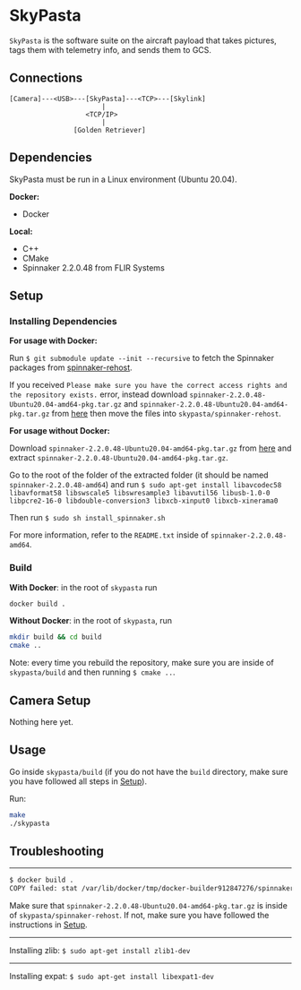 # SkyPasta

`SkyPasta` is the software suite on the aircraft payload that takes pictures, tags them with telemetry info, and sends them to GCS.

## Connections

```
[Camera]---<USB>---[SkyPasta]---<TCP>---[Skylink]
                       |
                   <TCP/IP>
                       |
                [Golden Retriever]
```

## Dependencies

SkyPasta must be run in a Linux environment (Ubuntu 20.04).

**Docker:**

- Docker

**Local:**

- C++
- CMake
- Spinnaker 2.2.0.48 from FLIR Systems

## Setup

### Installing Dependencies

**For usage with Docker:**

Run `$ git submodule update --init --recursive` to fetch the Spinnaker packages from [spinnaker-rehost](https://gitlab.com/ubcuas/spinnaker-rehost/-/tree/43b03e4437f86cd919c6eb5ab4fac07eefca06b8).

If you received `Please make sure you have the correct access rights and the repository exists.` error, instead download `spinnaker-2.2.0.48-Ubuntu20.04-amd64-pkg.tar.gz` and `spinnaker-2.2.0.48-Ubuntu20.04-amd64-pkg.tar.gz` from [here](https://meta.box.lenovo.com/v/link/view/a1995795ffba47dbbe45771477319cc3) then move the files into `skypasta/spinnaker-rehost`.

**For usage without Docker:**

Download `spinnaker-2.2.0.48-Ubuntu20.04-amd64-pkg.tar.gz` from [here](https://meta.box.lenovo.com/v/link/view/a1995795ffba47dbbe45771477319cc3) and extract `spinnaker-2.2.0.48-Ubuntu20.04-amd64-pkg.tar.gz`.

Go to the root of the folder of the extracted folder (it should be named `spinnaker-2.2.0.48-amd64`) and run `$ sudo apt-get install libavcodec58 libavformat58 libswscale5 libswresample3 libavutil56 libusb-1.0-0 libpcre2-16-0 libdouble-conversion3 libxcb-xinput0 libxcb-xinerama0`

Then run `$ sudo sh install_spinnaker.sh`

For more information, refer to the `README.txt` inside of `spinnaker-2.2.0.48-amd64`.

### Build

**With Docker**: in the root of `skypasta` run

```bash
docker build .
```

**Without Docker**: in the root of `skypasta`, run

```bash
mkdir build && cd build
cmake ..
```

Note: every time you rebuild the repository, make sure you are inside of `skypasta/build` and then running `$ cmake ..`.

## Camera Setup

Nothing here yet.

## Usage

Go inside `skypasta/build` (if you do not have the `build` directory, make sure you have followed all steps in [Setup](#Setup)).

Run:

```bash
make
./skypasta
```

## Troubleshooting

---

```bash
$ docker build .
COPY failed: stat /var/lib/docker/tmp/docker-builder912847276/spinnaker-rehost/spinnaker-2.2.0.48-Ubuntu20.04-amd64-pkg.tar.gz: no such file or directory
```

Make sure that `spinnaker-2.2.0.48-Ubuntu20.04-amd64-pkg.tar.gz` is inside of `skypasta/spinnaker-rehost`. If not, make sure you have followed the instructions in [Setup](Setup).

---

Installing zlib:
`$ sudo apt-get install zlib1-dev`

---

Installing expat:
`$ sudo apt-get install libexpat1-dev`
